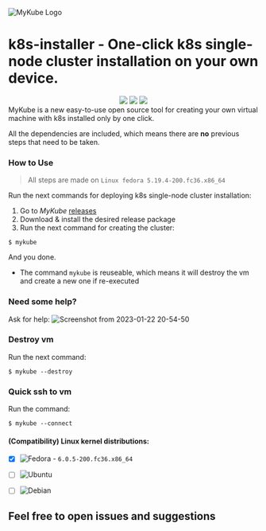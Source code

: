 ![MyKube Logo](https://user-images.githubusercontent.com/100173467/202854244-a0b4d1c7-27a5-45f0-a2cb-b93615993c11.png)





# k8s-installer - One-click k8s single-node cluster installation on your own device.

<div align="center">
  <img src="https://img.shields.io/github/license/guyst16/mykube">
  <img src="https://img.shields.io/github/languages/code-size/guyst16/mykube"> 
  <img src="https://github.com/guyst16/mykube/workflows/Lint%20Code%20Base/badge.svg">
</div>
MyKube is a new easy-to-use open source tool for creating your own virtual machine with k8s installed only by one click.

All the dependencies are included, which means there are **no** previous steps that need to be taken.

### How to Use

> All steps are made on `Linux fedora 5.19.4-200.fc36.x86_64`

Run the next commands for deploying k8s single-node cluster installation:

1. Go to _MyKube_ [releases](https://github.com/guyst16/mykube/releases/tag/v0.0.1-alpha)
2. Download & install the desired release package
3. Run the next command for creating the cluster:
```
$ mykube
```

And you done.

* The command `mykube` is reuseable, which means it will destroy the vm and create a new one if re-executed

### Need some help?

Ask for help:
![Screenshot from 2023-01-22 20-54-50](https://user-images.githubusercontent.com/100173467/213934360-3f867824-674e-4ab1-9415-832f3bf203e2.png)

### Destroy vm

Run the next command:

```
$ mykube --destroy
```

### Quick ssh to vm

Run the command:

```
$ mykube --connect
```


#### (Compatibility) Linux kernel distributions:

- [x] ![Fedora](https://img.shields.io/badge/Fedora-294172?style=for-the-badge&logo=fedora&logoColor=white) - `6.0.5-200.fc36.x86_64`

- [ ] ![Ubuntu](https://img.shields.io/badge/Ubuntu-E95420?style=for-the-badge&logo=ubuntu&logoColor=white) 

- [ ] ![Debian](https://img.shields.io/badge/Debian-D70A53?style=for-the-badge&logo=debian&logoColor=white)





## Feel free to open issues and suggestions

